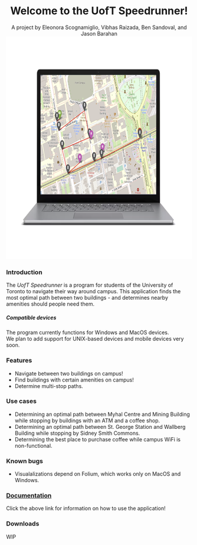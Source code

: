 <div align='center'>
    <h1>Welcome to the <b>UofT Speedrunner!</b></h1>
    <div>A project by Eleonora Scognamiglio, Vibhas Raizada, Ben Sandoval, and Jason Barahan</div>
    <!-- placeholder graphic, easily replaceable -->
    <img src='img/laptop.png' height=600>
</div>

<h3>Introduction</h3>
The <i>UofT Speedrunner</i> is a program for students of the University of Toronto to navigate their way around campus. This application finds the most optimal path between two buildings - and determines nearby amenities should people need them.

<h5>Compatible devices</h5>
The program currently functions for Windows and MacOS devices.
<br>
We plan to add support for UNIX-based devices and mobile devices very soon.

<h3>Features</h3>
<ul>
    <li>Navigate between two buildings on campus!</li>
    <li>Find buildings with certain amenities on campus!</li>
    <li>Determine multi-stop paths.</li>
</ul>

<h3>Use cases</h3>
<ul>
    <li>Determining an optimal path between Myhal Centre and Mining Building while stopping by buildings with an ATM and a coffee shop.</li>
    <li>Determining an optimal path between St. George Station and Wallberg Building while stopping by Sidney Smith Commons.</li>
    <li>Determining the best place to purchase coffee while campus WiFi is non-functional.</li>
</ul>

<h3>Known bugs</h3>
<ul>
    <li>Visualalizations depend on Folium, which works only on MacOS and Windows.</li>
</ul>

<h3><a href='https://github.com/JasonBarahan/speedrunner/wiki'>Documentation</a></h3>
Click the above link for information on how to use the application!

<h3>Downloads</h3>
WIP

<!--
A quick note on detailed documentation, such as how to use the application:

There are plans to switch the currently used CLI to a full GUI for improved UX. I will not write detailed documentation on how to use the application until the GUI switch is completed (to save time).
-->

